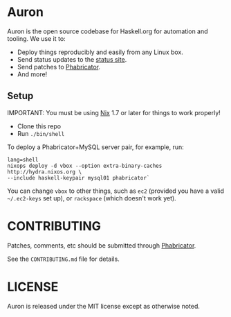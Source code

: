 Auron
=====

Auron is the open source codebase for Haskell.org for automation and
tooling. We use it to:

 - Deploy things reproducibly and easily from any Linux box.
 - Send status updates to the [status site](http://status.haskell.org).
 - Send patches to [Phabricator](https://phabricator.haskell.org).
 - And more!

Setup
-----

IMPORTANT: You must be using
[Nix](http://hydra.nixos.org/build/11757938/download/1/manual/manual.html#chap-installation)
1.7 or later for things to work properly!

- Clone this repo
- Run `./bin/shell`

To deploy a Phabricator+MySQL server pair, for example, run:
```
lang=shell
nixops deploy -d vbox --option extra-binary-caches http://hydra.nixos.org \
--include haskell-keypair mysql01 phabricator`
```

You can change `vbox` to other things, such as `ec2` (provided you have a
valid `~/.ec2-keys` set up), or `rackspace` (which doesn't work yet).

CONTRIBUTING
============

Patches, comments, etc should be submitted through
[Phabricator](https://phabricator.haskell.org).

See the `CONTRIBUTING.md` file for details.

LICENSE
=======

Auron is released under the MIT license except as otherwise noted.
